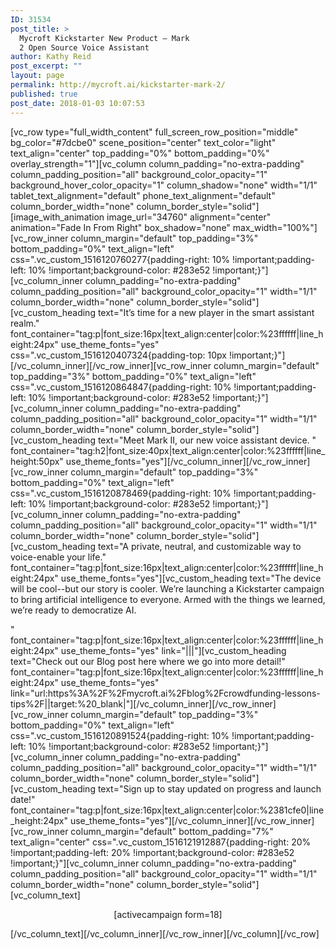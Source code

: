 ```yaml
---
ID: 31534
post_title: >
  Mycroft Kickstarter New Product – Mark
  2 Open Source Voice Assistant
author: Kathy Reid
post_excerpt: ""
layout: page
permalink: http://mycroft.ai/kickstarter-mark-2/
published: true
post_date: 2018-01-03 10:07:53
---
```

[vc_row type="full_width_content" full_screen_row_position="middle" bg_color="#7dcbe0" scene_position="center" text_color="light" text_align="center" top_padding="0%" bottom_padding="0%" overlay_strength="1"][vc_column column_padding="no-extra-padding" column_padding_position="all" background_color_opacity="1" background_hover_color_opacity="1" column_shadow="none" width="1/1" tablet_text_alignment="default" phone_text_alignment="default" column_border_width="none" column_border_style="solid"][image_with_animation image_url="34760" alignment="center" animation="Fade In From Right" box_shadow="none" max_width="100%"][vc_row_inner column_margin="default" top_padding="3%" bottom_padding="0%" text_align="left" css=".vc_custom_1516120760277{padding-right: 10% !important;padding-left: 10% !important;background-color: #283e52 !important;}"][vc_column_inner column_padding="no-extra-padding" column_padding_position="all" background_color_opacity="1" width="1/1" column_border_width="none" column_border_style="solid"][vc_custom_heading text="It’s time for a new player in the smart assistant realm." font_container="tag:p|font_size:16px|text_align:center|color:%23ffffff|line_height:24px" use_theme_fonts="yes" css=".vc_custom_1516120407324{padding-top: 10px !important;}"][/vc_column_inner][/vc_row_inner][vc_row_inner column_margin="default" top_padding="3%" bottom_padding="0%" text_align="left" css=".vc_custom_1516120864847{padding-right: 10% !important;padding-left: 10% !important;background-color: #283e52 !important;}"][vc_column_inner column_padding="no-extra-padding" column_padding_position="all" background_color_opacity="1" width="1/1" column_border_width="none" column_border_style="solid"][vc_custom_heading text="Meet Mark II,
our new voice assistant device.
" font_container="tag:h2|font_size:40px|text_align:center|color:%23ffffff|line_height:50px" use_theme_fonts="yes"][/vc_column_inner][/vc_row_inner][vc_row_inner column_margin="default" top_padding="3%" bottom_padding="0%" text_align="left" css=".vc_custom_1516120878469{padding-right: 10% !important;padding-left: 10% !important;background-color: #283e52 !important;}"][vc_column_inner column_padding="no-extra-padding" column_padding_position="all" background_color_opacity="1" width="1/1" column_border_width="none" column_border_style="solid"][vc_custom_heading text="A private, neutral, and customizable way to voice-enable your life." font_container="tag:p|font_size:16px|text_align:center|color:%23ffffff|line_height:24px" use_theme_fonts="yes"][vc_custom_heading text="The device will be cool--but our story is cooler.
We’re launching a Kickstarter campaign to bring artificial intelligence to everyone. Armed with the things we learned, we’re ready to democratize AI.

" font_container="tag:p|font_size:16px|text_align:center|color:%23ffffff|line_height:24px" use_theme_fonts="yes" link="|||"][vc_custom_heading text="Check out our Blog post here where we go into more detail!" font_container="tag:p|font_size:16px|text_align:center|color:%23ffffff|line_height:24px" use_theme_fonts="yes" link="url:https%3A%2F%2Fmycroft.ai%2Fblog%2Fcrowdfunding-lessons-tips%2F||target:%20_blank|"][/vc_column_inner][/vc_row_inner][vc_row_inner column_margin="default" top_padding="3%" bottom_padding="0%" text_align="left" css=".vc_custom_1516120891524{padding-right: 10% !important;padding-left: 10% !important;background-color: #283e52 !important;}"][vc_column_inner column_padding="no-extra-padding" column_padding_position="all" background_color_opacity="1" width="1/1" column_border_width="none" column_border_style="solid"][vc_custom_heading text="Sign up to stay updated on progress and launch date!" font_container="tag:p|font_size:16px|text_align:center|color:%2381cfe0|line_height:24px" use_theme_fonts="yes"][/vc_column_inner][/vc_row_inner][vc_row_inner column_margin="default" bottom_padding="7%" text_align="center" css=".vc_custom_1516121912887{padding-right: 20% !important;padding-left: 20% !important;background-color: #283e52 !important;}"][vc_column_inner column_padding="no-extra-padding" column_padding_position="all" background_color_opacity="1" width="1/1" column_border_width="none" column_border_style="solid"][vc_column_text]
<p style="text-align: center;">[activecampaign form=18]</p>
[/vc_column_text][/vc_column_inner][/vc_row_inner][/vc_column][/vc_row]